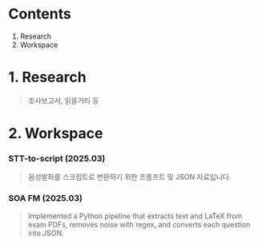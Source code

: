 # Contents

1. Research
2. Workspace

# 1. Research

> 조사보고서, 읽을거리 등
> 

# 2. Workspace

### STT-to-script (2025.03)

> 음성발화를 스크립트로 변환하기 위한 프롬프트 및 JSON 자료입니다.
>




### SOA FM (2025.03)
> Implemented a Python pipeline that extracts text and LaTeX from exam PDFs, removes noise with regex, and converts each question into JSON.
